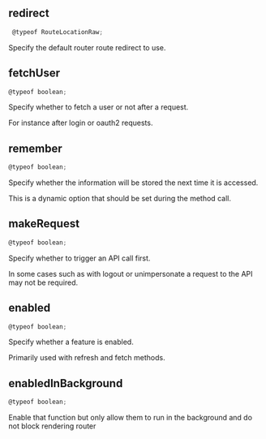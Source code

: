 ## redirect

```ts
 @typeof RouteLocationRaw;
```

Specify the default router route redirect to use.

## fetchUser

```ts
@typeof boolean;
```

Specify whether to fetch a user or not after a request.

For instance after login or oauth2 requests.

## remember

```ts
@typeof boolean;
```

Specify whether the information will be stored the next time it is accessed.

This is a dynamic option that should be set during the method call.

## makeRequest

```ts
@typeof boolean;
```

Specify whether to trigger an API call first.

In some cases such as with logout or unimpersonate a request to the API may not be required.

## enabled

```ts
@typeof boolean;
```

Specify whether a feature is enabled.

Primarily used with refresh and fetch methods.

## enabledInBackground

```ts
@typeof boolean;
```

Enable that function but only allow them to run in the background and do not block rendering router
